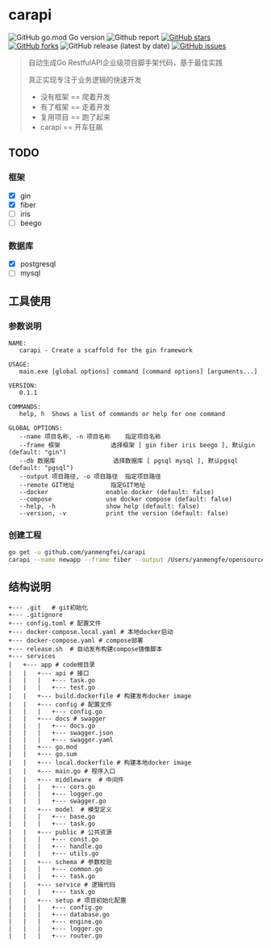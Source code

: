 # carapi

![GitHub go.mod Go version](https://img.shields.io/github/go-mod/go-version/yanmengfei/carapi)
![Github report](https://img.shields.io/badge/go%20report-A%2B-green)
[![GitHub stars](https://img.shields.io/github/stars/yanmengfei/carapi)](https://github.com/yanmengfei/carapi/stargazers)
[![GitHub forks](https://img.shields.io/github/forks/yanmengfei/carapi)](https://github.com/yanmengfei/carapi/network)
![GitHub release (latest by date)](https://img.shields.io/github/v/release/yanmengfei/carapi)
[![GitHub issues](https://img.shields.io/github/issues/yanmengfei/carapi)](https://github.com/yanmengfei/carapi/issues)


> 自动生成Go RestfulAPI企业级项目脚手架代码，基于最佳实践
> 
> 真正实现专注于业务逻辑的快速开发
> 
> - 没有框架 == 爬着开发
> - 有了框架 == 走着开发
> - 复用项目 == 跑了起来
> - carapi   == 开车狂飙

## TODO

### 框架

- [x] gin
- [x] fiber
- [ ] iris
- [ ] beego

### 数据库

- [x] postgresql
- [ ] mysql

## 工具使用

### 参数说明

```
NAME:
   carapi - Create a scaffold for the gin framework

USAGE:
   main.exe [global options] command [command options] [arguments...]

VERSION:
   0.1.1

COMMANDS:
   help, h  Shows a list of commands or help for one command

GLOBAL OPTIONS:
   --name 项目名称, -n 项目名称    指定项目名称
   --frame 框架              选择框架 [ gin fiber iris beego ], 默认gin (default: "gin")
   --db 数据库                选择数据库 [ pgsql mysql ], 默认pgsql (default: "pgsql")
   --output 项目路径, -o 项目路径  指定项目路径
   --remote GIT地址          指定GIT地址
   --docker                enable docker (default: false)
   --compose               use docker compose (default: false)
   --help, -h              show help (default: false)
   --version, -v           print the version (default: false)
```

### 创建工程

```bash
go get -u github.com/yanmengfei/carapi
carapi --name newapp --frame fiber --output /Users/yanmengfe/opensource --docker --compose
```

## 结构说明

```shell
+--- .git   # git初始化
+--- .gitignore
+--- config.toml # 配置文件
+--- docker-compose.local.yaml # 本地docker启动
+--- docker-compose.yaml # compose部署
+--- release.sh  # 自动发布构建compose镜像脚本
+--- services 
|   +--- app # code根目录
|   |   +--- api # 接口
|   |   |   +--- task.go
|   |   |   +--- test.go
|   |   +--- build.dockerfile # 构建发布docker image
|   |   +--- config # 配置文件
|   |   |   +--- config.go
|   |   +--- docs # swagger
|   |   |   +--- docs.go
|   |   |   +--- swagger.json
|   |   |   +--- swagger.yaml
|   |   +--- go.mod
|   |   +--- go.sum
|   |   +--- local.dockerfile # 构建本地docker image
|   |   +--- main.go # 程序入口
|   |   +--- middleware  # 中间件
|   |   |   +--- cors.go
|   |   |   +--- logger.go
|   |   |   +--- swagger.go
|   |   +--- model  # 模型定义
|   |   |   +--- base.go
|   |   |   +--- task.go
|   |   +--- public # 公共资源
|   |   |   +--- const.go
|   |   |   +--- handle.go
|   |   |   +--- utils.go
|   |   +--- schema # 参数校验
|   |   |   +--- common.go
|   |   |   +--- task.go
|   |   +--- service # 逻辑代码
|   |   |   +--- task.go
|   |   +--- setup # 项目初始化配置
|   |   |   +--- config.go
|   |   |   +--- database.go
|   |   |   +--- engine.go
|   |   |   +--- logger.go
|   |   |   +--- router.go
```
